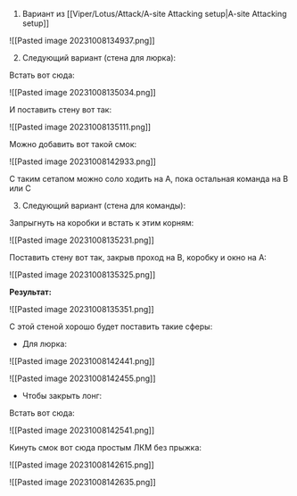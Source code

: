 1. Вариант из [[Viper/Lotus/Attack/A-site Attacking setup|A-site Attacking setup]]

![[Pasted image 20231008134937.png]]

2. Следующий вариант (стена для люрка):

Встать вот сюда:

![[Pasted image 20231008135034.png]]

И поставить стену вот так: 

![[Pasted image 20231008135111.png]]

Можно добавить вот такой смок:

![[Pasted image 20231008142933.png]]

С таким сетапом можно соло ходить на A, пока остальная команда на B или C

3. Следующий вариант (стена для команды):

Запрыгнуть на коробки и встать к этим корням:

![[Pasted image 20231008135231.png]]

Поставить стену вот так, закрыв проход на B, коробку и окно на A:

![[Pasted image 20231008135325.png]]

**Результат:**

![[Pasted image 20231008135351.png]]

С этой стеной хорошо будет поставить такие сферы:

- Для люрка:

![[Pasted image 20231008142441.png]]

![[Pasted image 20231008142455.png]]

- Чтобы закрыть лонг:

Встать вот сюда:

![[Pasted image 20231008142541.png]]

Кинуть смок вот сюда простым ЛКМ без прыжка:

![[Pasted image 20231008142615.png]]

![[Pasted image 20231008142635.png]]